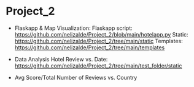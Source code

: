 # Project_2

- Flaskapp & Map Visualization:
Flaskapp script: https://github.com/nelizalde/Project_2/blob/main/hotelapp.py
Static: https://github.com/nelizalde/Project_2/tree/main/static
Templates: https://github.com/nelizalde/Project_2/tree/main/templates

- Data Analysis Hotel Review vs. Date:
https://github.com/nelizalde/Project_2/tree/main/test_folder/static

- Avg Score/Total Number of Reviews vs. Country
